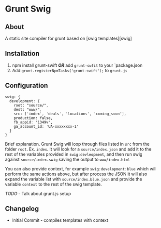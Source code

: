 # Grunt Swig

## About
A static site compiler for grunt based on [swig templates][swig]

## Installation

1. npm install grunt-swift ***OR*** add `grunt-swfit` to your `package.json
1. Add `grunt.registerNpmTasks('grunt-swift');` to `grunt.js`

## Configuration

    swig: {
      development: {
        root: "source/",
        dest: "www/",
        src: ['index', 'deals', 'locations', 'coming_soon'],
        production: false,
        fb_appid: '1349v',
        ga_account_id: 'UA-xxxxxxxx-1'
      }
    }

Brief explanation. Grunt Swig will loop through files listed in `src` from the
folder `root`. Ex. `index`. It will look for a `source/index.json` and add it to
the rest of the variables provided in `swig:devleopment`, and then run swig
against `source/index.swig` saving the output to `www/index.html`

You can also provide context, for example `swig:development:blue` which will
perform the same actions above, but after process the JSON it will also expand
the variable list with `source/index.blue.json` and provide the variable
`context` to the rest of the swig template.

*TODO* - Talk about grunt.js setup

## Changelog

* Initial Commit - compiles templates with context

 [swg]: http://paularmstrong.github.com/swig/
